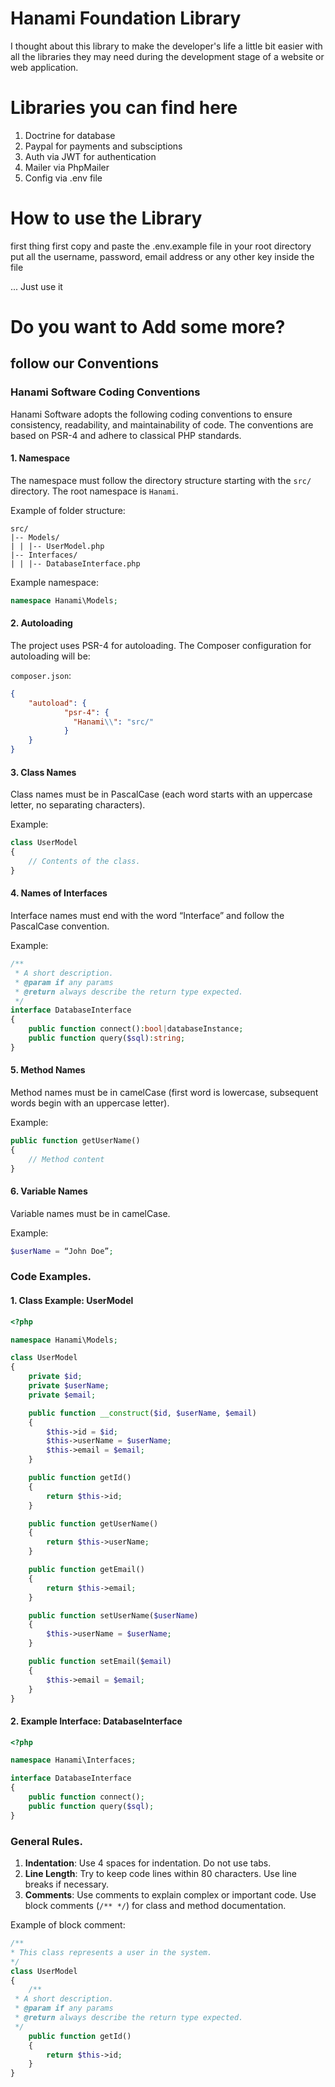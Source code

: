 # Hanami Foundation Library
I thought about this library to make the developer's life a little bit easier with all the libraries they may need during the development stage of a website or web application.
# Libraries you can find here
1. Doctrine for database
2. Paypal for payments and subsciptions
3. Auth via JWT for authentication
4. Mailer via PhpMailer
5. Config via .env file

# How to use the Library
first thing first copy and paste the .env.example file in your root directory
put all the username, password, email address or any other key inside the file

... Just use it

# Do you want to Add some more?

## follow our Conventions
### Hanami Software Coding Conventions

Hanami Software adopts the following coding conventions to ensure consistency, readability, and maintainability of code. The conventions are based on PSR-4 and adhere to classical PHP standards.

#### 1. **Namespace**
The namespace must follow the directory structure starting with the `src/` directory. The root namespace is `Hanami`.

Example of folder structure:
```
src/
|-- Models/
| | |-- UserModel.php
|-- Interfaces/
| | |-- DatabaseInterface.php
```

Example namespace:
```php
namespace Hanami\Models;
```

#### 2. **Autoloading**
The project uses PSR-4 for autoloading. The Composer configuration for autoloading will be:

`composer.json`:
```json
{
    "autoload": {
            "psr-4": {
              "Hanami\\": "src/"
            }
    }
}
```

#### 3. **Class Names**
Class names must be in PascalCase (each word starts with an uppercase letter, no separating characters).

Example:
```php
class UserModel
{
    // Contents of the class.
}
```

#### 4. **Names of Interfaces**
Interface names must end with the word “Interface” and follow the PascalCase convention.

Example:
```php
/**
 * A short description.
 * @param if any params
 * @return always describe the return type expected.
 */
interface DatabaseInterface
{
    public function connect():bool|databaseInstance;
    public function query($sql):string;
}
```

#### 5. **Method Names**
Method names must be in camelCase (first word is lowercase, subsequent words begin with an uppercase letter).

Example:
```php
public function getUserName()
{
    // Method content
}
```

#### 6. **Variable Names**
Variable names must be in camelCase.

Example:
```php
$userName = “John Doe”;
```

### Code Examples.

#### 1. **Class Example: UserModel**

```php
<?php

namespace Hanami\Models;

class UserModel
{
    private $id;
    private $userName;
    private $email;

    public function __construct($id, $userName, $email)
    {
        $this->id = $id;
        $this->userName = $userName;
        $this->email = $email;
    }

    public function getId()
    {
        return $this->id;
    }

    public function getUserName()
    {
        return $this->userName;
    }

    public function getEmail()
    {
        return $this->email;
    }

    public function setUserName($userName)
    {
        $this->userName = $userName;
    }

    public function setEmail($email)
    {
        $this->email = $email;
    }
}
```

#### 2. **Example Interface: DatabaseInterface**

```php
<?php

namespace Hanami\Interfaces;

interface DatabaseInterface
{
    public function connect();
    public function query($sql);
}
```

### General Rules.

1. **Indentation**: Use 4 spaces for indentation. Do not use tabs.
2. **Line Length**: Try to keep code lines within 80 characters. Use line breaks if necessary.
3. **Comments**: Use comments to explain complex or important code. Use block comments (`/** */`) for class and method documentation.

Example of block comment:
```php
/**
* This class represents a user in the system.
*/
class UserModel
{
    /**
 * A short description.
 * @param if any params
 * @return always describe the return type expected.
 */
    public function getId()
    {
        return $this->id;
    }
}

